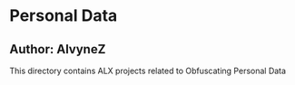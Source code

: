 # Personal Data
## Author: AlvyneZ
This directory contains ALX projects related to Obfuscating Personal Data
